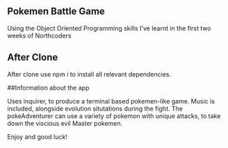 ## Pokemen Battle Game


Using the Object Oriented Programming skills I've learnt in the first two weeks of Northcoders

## After Clone

After clone use npm i to install all relevant dependencies. 

##Information about the app

Uses inquirer, to produce a terminal based pokemen-like game. 
Music is included, alongside evolution situtations during the fight. The pokeAdventurer can use a variety of pokemon with unique attacks, to take down the viscious evil Master pokemen. 

Enjoy and good luck!